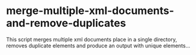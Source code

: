 # merge-multiple-xml-documents-and-remove-duplicates
This script merges multiple xml documents place in a single directory, removes duplicate elements and produce an output with unique elements...
